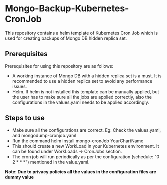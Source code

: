 # Mongo-Backup-Kubernetes-CronJob
This repository contains a helm template of Kubernetes Cron Job which is used for creating backups of Mongo DB hidden replica set.

## Prerequisites
Prerequisites for using this repository are as follows:
* A working instance of Mongo DB with a hidden replica set is a must. It is recommended to use a hidden replica set to avoid any performance issues.
* Helm. If helm is not installed this template can be manually applied, but the user has to make sure all the jobs are applied correctly, also the configurations in the values.yaml needs to be applied accordingly.

## Steps to use
* Make sure all the configurations are correct. Eg: Check the values.yaml, and mongodump-cronjob.yaml
* Run the command helm install mongo-cronJob YourChartName
* This should create a new WorkLoad in your Kubernetes environment. It can be found under WorkLoads -> CronJobs section.
* The cron job will run periodically as per the configuration (schedule: "0 2 * * *") mentioned in the value.yaml.


**Note: Due to privacy policies all the values in the configuration files are dummy value**
